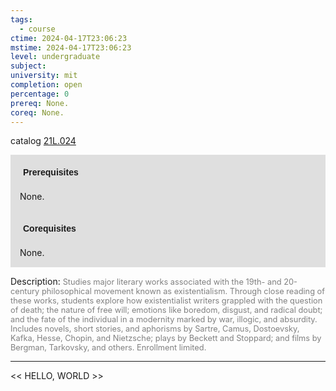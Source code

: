 ```yaml
---
tags:
  - course
ctime: 2024-04-17T23:06:23
mstime: 2024-04-17T23:06:23
level: undergraduate
subject: 
university: mit
completion: open
percentage: 0
prereq: None.
coreq: None.
---
```


catalog [21L.024](http://student.mit.edu/catalog/m21La.html#21L.024)

<span style="display: block; padding: 15px; background-color: rgb(100, 100, 100, 0.2);"><font id="m_prereq2419_0" style="display: block; font-family: Arial, sans-serif; font-weight: bold; padding: 5px">Prerequisites</font><br><span id="prereq2419_0">None.</span></span>
<span style="display: block; padding: 15px; background-color: rgb(100, 100, 100, 0.2);"><font id="m_coreq2419_0" style="display: block; font-family: Arial, sans-serif; font-weight: bold; padding: 5px">Corequisites</font><br><span id="coreq2419_0">None.</span></span>

<font style="">Description:</font>
<font style="color: grey; font-size: 0.8rem;">Studies major literary works associated with the 19th- and 20-century philosophical movement known as existentialism. Through close reading of these works, students explore how existentialist writers grappled with the question of death; the nature of free will; emotions like boredom, disgust, and radical doubt; and the fate of the individual in a modernity marked by war, illogic, and absurdity. Includes novels, short stories, and aphorisms by Sartre, Camus, Dostoevsky, Kafka, Hesse, Chopin, and Nietzsche; plays by Beckett and Stoppard; and films by Bergman, Tarkovsky, and others. Enrollment limited.</font>



---

<< HELLO, WORLD >>
